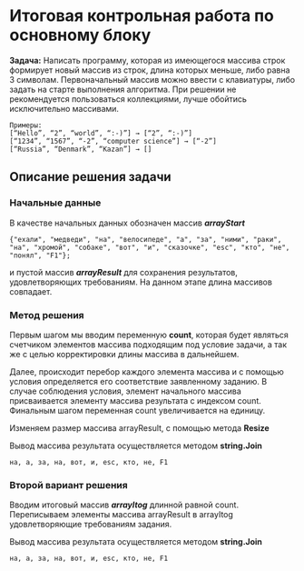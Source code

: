 # Итоговая контрольная работа по основному блоку

**Задача:** Написать программу, которая из имеющегося массива строк формирует новый массив из строк, длина которых меньше, либо равна 3 символам. Первоначальный массив можно ввести с клавиатуры, либо задать на старте выполнения алгоритма. При решении не рекомендуется пользоваться коллекциями, лучше обойтись исключительно массивами.

```
Примеры: 
[“Hello”, “2”, “world”, “:-)”] → [“2”, “:-)”] 
[“1234”, “1567”, “-2”, “computer science”] → [“-2”]
[“Russia”, “Denmark”, “Kazan”] → []
```

## Описание решения задачи

### Начальные данные

В качестве начальных данных обозначен массив ***arrayStart***

```
{"ехали", "медведи", "на", "велосипеде", "а", "за", "ними", "раки", "на", "хромой", "собаке", "вот", "и", "сказочке", "esc", "кто", "не", "понял", "F1"};
```

и пустой массив ***arrayResult*** для сохранения результатов, удовлетворяющих требованиям. На данном этапе длина массивов совпадает.

### Метод решения

Первым шагом мы вводим переменную **count**, которая будет являться счетчиком  элементов массива подходящим под условие задачи, а так же с целью корректировки длины массива в дальнейшем.

Далее, происходит перебор каждого элемента массива и с помощью условия определяется его соответствие заявленному заданию. В случае соблюдения условия, элемент начального массива присваивается элементу массива результата с индексом count. Финальным шагом переменная count увеличивается на единицу.

Изменяем размер массива arrayResult, с помощью метода **Resize**

Вывод массива результата осуществляется методом **string.Join**

```
на, а, за, на, вот, и, esc, кто, не, F1
```

### Второй вариант решения

Вводим итоговый массив ***arrayItog*** длинной равной count. Переписываем элементы массива arrayResult в arrayItog удовлетворяющие требованиям задания.

Вывод массива результата осуществляется методом **string.Join**

```
на, а, за, на, вот, и, esc, кто, не, F1
```